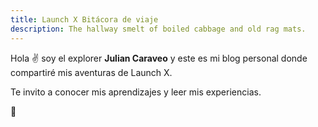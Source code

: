 ```yaml
---
title: Launch X Bitácora de viaje
description: The hallway smelt of boiled cabbage and old rag mats.
---
```


Hola ✌️  soy el explorer **Julian Caraveo** y este es mi blog personal donde compartiré mis aventuras de Launch X.

Te invito a conocer mis aprendizajes y leer mis experiencias.

🚀
